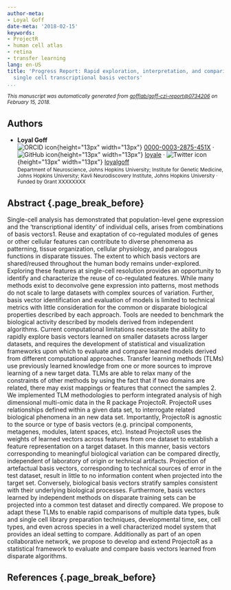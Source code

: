 ```yaml
---
author-meta:
- Loyal Goff
date-meta: '2018-02-15'
keywords:
- ProjectR
- human cell atlas
- retina
- transfer learning
lang: en-US
title: 'Progress Report: Rapid exploration, interpretation, and comparison of discrete
  single cell transcriptional basis vectors'
...
```







<small><em>
This manuscript was automatically generated
from [gofflab/goff-czi-report@0734206](https://github.com/gofflab/goff-czi-report/tree/0734206109b82a7d23da4bf3a22174b406bb916b)
on February 15, 2018.
</em></small>

## Authors



+ **Loyal Goff**<br>
    ![ORCID icon](images/orcid.svg){height="13px" width="13px"}
    [0000-0003-2875-451X](https://orcid.org/0000-0003-2875-451X)
    · ![GitHub icon](images/github.svg){height="13px" width="13px"}
    [loyale](https://github.com/loyale)
    · ![Twitter icon](images/twitter.svg){height="13px" width="13px"}
    [loyalgoff](https://twitter.com/loyalgoff)<br>
  <small>
     Department of Neuroscience, Johns Hopkins University; Institute for Genetic Medicine, Johns Hopkins University; Kavli Neurodiscovery Institute, Johns Hopkins University
     · Funded by Grant XXXXXXXX
  </small>



## Abstract {.page_break_before}
Single-cell analysis has demonstrated that population-level gene expression and the ‘transcriptional identity’ of individual cells, arises from combinations of basis vectors1. Reuse and exaptation of co-regulated modules of genes or other cellular features can contribute to diverse phenomena as patterning, tissue organization, cellular physiology, and paralogous functions in disparate tissues. The extent to which basis vectors are shared/reused throughout the human body remains under-explored. Exploring these features at single-cell resolution provides an opportunity to identify and characterize the reuse of co-regulated features. 
While many methods exist to deconvolve gene expression into patterns, most methods do not scale to large datasets with complex sources of variation. Further, basis vector identification and evaluation of models is limited to technical metrics with little consideration for the common or disparate biological properties described by each approach. Tools are needed to benchmark the biological activity described by models derived from independent algorithms. Current computational limitations necessitate the ability to rapidly explore basis vectors learned on smaller datasets across larger datasets, and requires the development of statistical and visualization frameworks upon which to evaluate and compare learned models derived from different computational approaches.
Transfer learning methods (TLMs) use previously learned knowledge from one or more sources to improve learning of a new target data. TLMs are able to relax many of the constraints of other methods by using the fact that if two domains are related, there may exist mappings or features that connect the samples 2. We implemented TLM methodologies to perform integrated analysis of high dimensional multi-omic data in the R package ProjectoR. ProjectoR uses relationships defined within a given data set, to interrogate related biological phenomena in an new data set. Importantly, ProjectoR is agnostic to the source or type of basis vectors (e.g. principal components, metagenes, modules, latent spaces, etc). Instead ProjectoR uses the weights of learned vectors across features from one dataset to establish a feature representation on a target dataset. In this manner, basis vectors corresponding to meaningful biological variation can be compared directly, independent of laboratory of origin or technical artifacts. Projection of artefactual basis vectors, corresponding to technical sources of error in the test dataset, result in little to no information content when projected into the target set. Conversely, biological basis vectors stratify samples consistent with their underlying biological processes. Furthermore, basis vectors learned by independent methods on disparate training sets can be projected into a common test dataset and directly compared. We propose to adapt these TLMs to enable rapid comparisons of multiple data types, bulk and single cell library preparation techniques, developmental time, sex, cell types, and even across species in a well characterized model system that provides an ideal setting to compare. Additionally as part of an open collaborative network, we propose to develop and extend ProjectoR as a statistical framework to evaluate and compare basis vectors learned from disparate algorithms. 



## References {.page_break_before}

<!-- Explicitly insert bibliography here -->
<div id="refs"></div>
